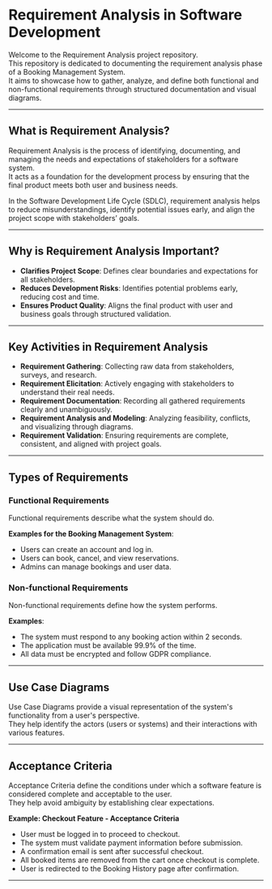 # Requirement Analysis in Software Development

Welcome to the Requirement Analysis project repository.  
This repository is dedicated to documenting the requirement analysis phase of a Booking Management System.  
It aims to showcase how to gather, analyze, and define both functional and non-functional requirements through structured documentation and visual diagrams.

---

## What is Requirement Analysis?

Requirement Analysis is the process of identifying, documenting, and managing the needs and expectations of stakeholders for a software system.  
It acts as a foundation for the development process by ensuring that the final product meets both user and business needs.  

In the Software Development Life Cycle (SDLC), requirement analysis helps to reduce misunderstandings, identify potential issues early, and align the project scope with stakeholders’ goals.

---

## Why is Requirement Analysis Important?

- **Clarifies Project Scope**: Defines clear boundaries and expectations for all stakeholders.
- **Reduces Development Risks**: Identifies potential problems early, reducing cost and time.
- **Ensures Product Quality**: Aligns the final product with user and business goals through structured validation.

---

## Key Activities in Requirement Analysis

- **Requirement Gathering**: Collecting raw data from stakeholders, surveys, and research.
- **Requirement Elicitation**: Actively engaging with stakeholders to understand their real needs.
- **Requirement Documentation**: Recording all gathered requirements clearly and unambiguously.
- **Requirement Analysis and Modeling**: Analyzing feasibility, conflicts, and visualizing through diagrams.
- **Requirement Validation**: Ensuring requirements are complete, consistent, and aligned with project goals.

---

## Types of Requirements

### Functional Requirements

Functional requirements describe what the system should do.

**Examples for the Booking Management System**:
- Users can create an account and log in.
- Users can book, cancel, and view reservations.
- Admins can manage bookings and user data.

### Non-functional Requirements

Non-functional requirements define how the system performs.

**Examples**:
- The system must respond to any booking action within 2 seconds.
- The application must be available 99.9% of the time.
- All data must be encrypted and follow GDPR compliance.

---

## Use Case Diagrams

Use Case Diagrams provide a visual representation of the system's functionality from a user's perspective.  
They help identify the actors (users or systems) and their interactions with various features.


---

## Acceptance Criteria

Acceptance Criteria define the conditions under which a software feature is considered complete and acceptable to the user.  
They help avoid ambiguity by establishing clear expectations.

**Example: Checkout Feature - Acceptance Criteria**

- User must be logged in to proceed to checkout.
- The system must validate payment information before submission.
- A confirmation email is sent after successful checkout.
- All booked items are removed from the cart once checkout is complete.
- User is redirected to the Booking History page after confirmation.

---
